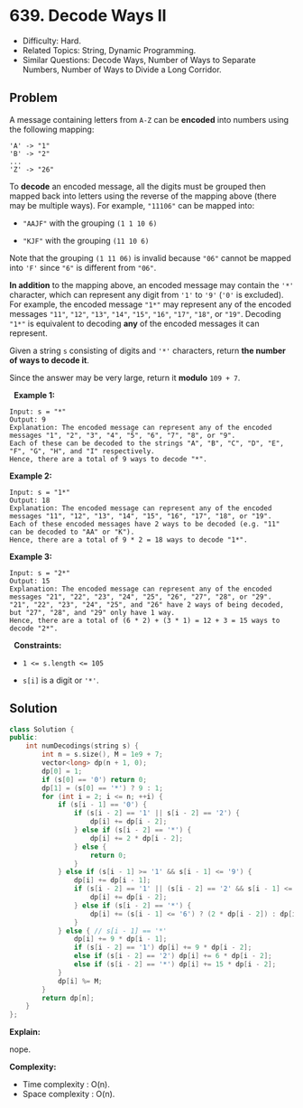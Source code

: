# 639. Decode Ways II

- Difficulty: Hard.
- Related Topics: String, Dynamic Programming.
- Similar Questions: Decode Ways, Number of Ways to Separate Numbers, Number of Ways to Divide a Long Corridor.

## Problem

A message containing letters from ```A-Z``` can be **encoded** into numbers using the following mapping:

```
'A' -> "1"
'B' -> "2"
...
'Z' -> "26"
```

To **decode** an encoded message, all the digits must be grouped then mapped back into letters using the reverse of the mapping above (there may be multiple ways). For example, ```"11106"``` can be mapped into:


	
- ```"AAJF"``` with the grouping ```(1 1 10 6)```
	
- ```"KJF"``` with the grouping ```(11 10 6)```


Note that the grouping ```(1 11 06)``` is invalid because ```"06"``` cannot be mapped into ```'F'``` since ```"6"``` is different from ```"06"```.

**In addition** to the mapping above, an encoded message may contain the ```'*'``` character, which can represent any digit from ```'1'``` to ```'9'``` (```'0'``` is excluded). For example, the encoded message ```"1*"``` may represent any of the encoded messages ```"11"```, ```"12"```, ```"13"```, ```"14"```, ```"15"```, ```"16"```, ```"17"```, ```"18"```, or ```"19"```. Decoding ```"1*"``` is equivalent to decoding **any** of the encoded messages it can represent.

Given a string ```s``` consisting of digits and ```'*'``` characters, return **the **number** of ways to **decode** it**.

Since the answer may be very large, return it **modulo** ```109 + 7```.

 
**Example 1:**

```
Input: s = "*"
Output: 9
Explanation: The encoded message can represent any of the encoded messages "1", "2", "3", "4", "5", "6", "7", "8", or "9".
Each of these can be decoded to the strings "A", "B", "C", "D", "E", "F", "G", "H", and "I" respectively.
Hence, there are a total of 9 ways to decode "*".
```

**Example 2:**

```
Input: s = "1*"
Output: 18
Explanation: The encoded message can represent any of the encoded messages "11", "12", "13", "14", "15", "16", "17", "18", or "19".
Each of these encoded messages have 2 ways to be decoded (e.g. "11" can be decoded to "AA" or "K").
Hence, there are a total of 9 * 2 = 18 ways to decode "1*".
```

**Example 3:**

```
Input: s = "2*"
Output: 15
Explanation: The encoded message can represent any of the encoded messages "21", "22", "23", "24", "25", "26", "27", "28", or "29".
"21", "22", "23", "24", "25", and "26" have 2 ways of being decoded, but "27", "28", and "29" only have 1 way.
Hence, there are a total of (6 * 2) + (3 * 1) = 12 + 3 = 15 ways to decode "2*".
```

 
**Constraints:**


	
- ```1 <= s.length <= 105```
	
- ```s[i]``` is a digit or ```'*'```.



## Solution

```C++
class Solution {
public:
    int numDecodings(string s) {
        int n = s.size(), M = 1e9 + 7;
        vector<long> dp(n + 1, 0);
        dp[0] = 1;
        if (s[0] == '0') return 0;
        dp[1] = (s[0] == '*') ? 9 : 1;
        for (int i = 2; i <= n; ++i) {
            if (s[i - 1] == '0') {
                if (s[i - 2] == '1' || s[i - 2] == '2') {
                    dp[i] += dp[i - 2];
                } else if (s[i - 2] == '*') {
                    dp[i] += 2 * dp[i - 2];
                } else {
                    return 0;
                }
            } else if (s[i - 1] >= '1' && s[i - 1] <= '9') {
                dp[i] += dp[i - 1];
                if (s[i - 2] == '1' || (s[i - 2] == '2' && s[i - 1] <= '6')) {
                    dp[i] += dp[i - 2];
                } else if (s[i - 2] == '*') {
                    dp[i] += (s[i - 1] <= '6') ? (2 * dp[i - 2]) : dp[i - 2];
                }
            } else { // s[i - 1] == '*'
                dp[i] += 9 * dp[i - 1];
                if (s[i - 2] == '1') dp[i] += 9 * dp[i - 2];
                else if (s[i - 2] == '2') dp[i] += 6 * dp[i - 2];
                else if (s[i - 2] == '*') dp[i] += 15 * dp[i - 2];
            }
            dp[i] %= M;
        }
        return dp[n];
    }
};
```

**Explain:**

nope.

**Complexity:**

* Time complexity : O(n).
* Space complexity : O(n).

